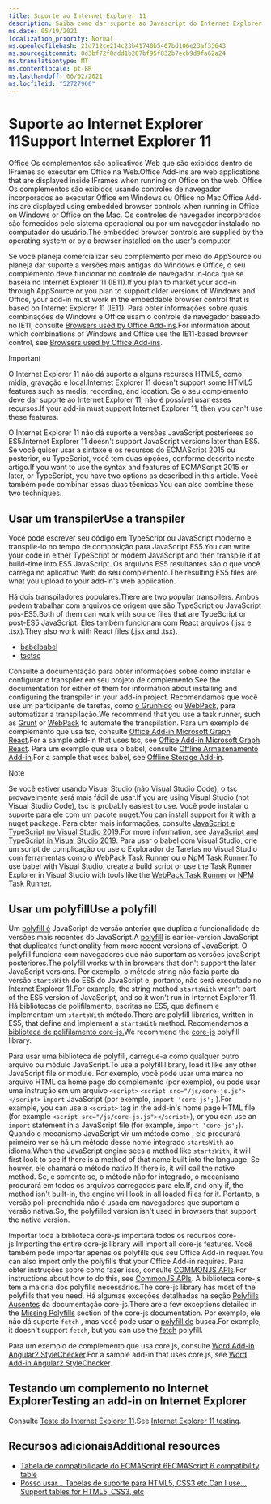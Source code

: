 ```yaml
---
title: Suporte ao Internet Explorer 11
description: Saiba como dar suporte ao Javascript do Internet Explorer 11 e do ES5 no seu complemento.
ms.date: 05/19/2021
localization_priority: Normal
ms.openlocfilehash: 21d712ce214c23b41740b5407bd106e23af33643
ms.sourcegitcommit: 0d3bf72f8ddd1b287bf95f832b7ecb9d9fa62a24
ms.translationtype: MT
ms.contentlocale: pt-BR
ms.lasthandoff: 06/02/2021
ms.locfileid: "52727960"
---
```

# <a name="support-internet-explorer-11"></a><span data-ttu-id="50eb7-103">Suporte ao Internet Explorer 11</span><span class="sxs-lookup"><span data-stu-id="50eb7-103">Support Internet Explorer 11</span></span>

<span data-ttu-id="50eb7-104">Office Os complementos são aplicativos Web que são exibidos dentro de IFrames ao executar em Office na Web.</span><span class="sxs-lookup"><span data-stu-id="50eb7-104">Office Add-ins are web applications that are displayed inside IFrames when running on Office on the web.</span></span> <span data-ttu-id="50eb7-105">Office Os complementos são exibidos usando controles de navegador incorporados ao executar Office em Windows ou Office no Mac.</span><span class="sxs-lookup"><span data-stu-id="50eb7-105">Office Add-ins are displayed using embedded browser controls when running in Office on Windows or Office on the Mac.</span></span> <span data-ttu-id="50eb7-106">Os controles de navegador incorporados são fornecidos pelo sistema operacional ou por um navegador instalado no computador do usuário.</span><span class="sxs-lookup"><span data-stu-id="50eb7-106">The embedded browser controls are supplied by the operating system or by a browser installed on the user's computer.</span></span>

<span data-ttu-id="50eb7-107">Se você planeja comercializar seu complemento por meio do AppSource ou planeja dar suporte a versões mais antigas do Windows e Office, o seu complemento deve funcionar no controle de navegador in-loca que se baseia no Internet Explorer 11 (IE11).</span><span class="sxs-lookup"><span data-stu-id="50eb7-107">If you plan to market your add-in through AppSource or you plan to support older versions of Windows and Office, your add-in must work in the embeddable browser control that is based on Internet Explorer 11 (IE11).</span></span> <span data-ttu-id="50eb7-108">Para obter informações sobre quais combinações de Windows e Office usam o controle de navegador baseado no IE11, consulte [Browsers used by Office Add-ins](../concepts/browsers-used-by-office-web-add-ins.md).</span><span class="sxs-lookup"><span data-stu-id="50eb7-108">For information about which combinations of Windows and Office use the IE11-based browser control, see [Browsers used by Office Add-ins](../concepts/browsers-used-by-office-web-add-ins.md).</span></span>

> [!IMPORTANT]
> <span data-ttu-id="50eb7-109">O Internet Explorer 11 não dá suporte a alguns recursos HTML5, como mídia, gravação e local.</span><span class="sxs-lookup"><span data-stu-id="50eb7-109">Internet Explorer 11 doesn't support some HTML5 features such as media, recording, and location.</span></span> <span data-ttu-id="50eb7-110">Se o seu complemento deve dar suporte ao Internet Explorer 11, não é possível usar esses recursos.</span><span class="sxs-lookup"><span data-stu-id="50eb7-110">If your add-in must support Internet Explorer 11, then you can't use these features.</span></span>

<span data-ttu-id="50eb7-111">O Internet Explorer 11 não dá suporte a versões JavaScript posteriores ao ES5.</span><span class="sxs-lookup"><span data-stu-id="50eb7-111">Internet Explorer 11 doesn't support JavaScript versions later than ES5.</span></span> <span data-ttu-id="50eb7-112">Se você quiser usar a sintaxe e os recursos do ECMAScript 2015 ou posterior, ou TypeScript, você tem duas opções, conforme descrito neste artigo.</span><span class="sxs-lookup"><span data-stu-id="50eb7-112">If you want to use the syntax and features of ECMAScript 2015 or later, or TypeScript, you have two options as described in this article.</span></span> <span data-ttu-id="50eb7-113">Você também pode combinar essas duas técnicas.</span><span class="sxs-lookup"><span data-stu-id="50eb7-113">You can also combine these two techniques.</span></span>

## <a name="use-a-transpiler"></a><span data-ttu-id="50eb7-114">Usar um transpiler</span><span class="sxs-lookup"><span data-stu-id="50eb7-114">Use a transpiler</span></span>

<span data-ttu-id="50eb7-115">Você pode escrever seu código em TypeScript ou JavaScript moderno e transpile-lo no tempo de composição para JavaScript ES5.</span><span class="sxs-lookup"><span data-stu-id="50eb7-115">You can write your code in either TypeScript or modern JavaScript and then transpile it at build-time into ES5 JavaScript.</span></span> <span data-ttu-id="50eb7-116">Os arquivos ES5 resultantes são o que você carrega no aplicativo Web do seu complemento.</span><span class="sxs-lookup"><span data-stu-id="50eb7-116">The resulting ES5 files are what you upload to your add-in's web application.</span></span>

<span data-ttu-id="50eb7-117">Há dois transpiladores populares.</span><span class="sxs-lookup"><span data-stu-id="50eb7-117">There are two popular transpilers.</span></span> <span data-ttu-id="50eb7-118">Ambos podem trabalhar com arquivos de origem que são TypeScript ou JavaScript pós-ES5.</span><span class="sxs-lookup"><span data-stu-id="50eb7-118">Both of them can work with source files that are TypeScript or post-ES5 JavaScript.</span></span> <span data-ttu-id="50eb7-119">Eles também funcionam com React arquivos (.jsx e .tsx).</span><span class="sxs-lookup"><span data-stu-id="50eb7-119">They also work with React files (.jsx and .tsx).</span></span>

- [<span data-ttu-id="50eb7-120">babel</span><span class="sxs-lookup"><span data-stu-id="50eb7-120">babel</span></span>](https://babeljs.io/)
- [<span data-ttu-id="50eb7-121">tsc</span><span class="sxs-lookup"><span data-stu-id="50eb7-121">tsc</span></span>](https://www.typescriptlang.org/index.html)

<span data-ttu-id="50eb7-122">Consulte a documentação para obter informações sobre como instalar e configurar o transpiler em seu projeto de complemento.</span><span class="sxs-lookup"><span data-stu-id="50eb7-122">See the documentation for either of them for information about installing and configuring the transpiler in your add-in project.</span></span> <span data-ttu-id="50eb7-123">Recomendamos que você use um participante de tarefas, como [o Grunhido](https://gruntjs.com/) ou [WebPack,](https://webpack.js.org/) para automatizar a transpilação.</span><span class="sxs-lookup"><span data-stu-id="50eb7-123">We recommend that you use a task runner, such as [Grunt](https://gruntjs.com/) or [WebPack](https://webpack.js.org/) to automate the transpilation.</span></span> <span data-ttu-id="50eb7-124">Para um exemplo de complemento que usa tsc, consulte [Office Add-in Microsoft Graph React](https://github.com/OfficeDev/PnP-OfficeAddins/tree/3ce0e1b74152dbbe8306a091696bc4455c04c0a1/Samples/auth/Office-Add-in-Microsoft-Graph-React).</span><span class="sxs-lookup"><span data-stu-id="50eb7-124">For a sample add-in that uses tsc, see [Office Add-in Microsoft Graph React](https://github.com/OfficeDev/PnP-OfficeAddins/tree/3ce0e1b74152dbbe8306a091696bc4455c04c0a1/Samples/auth/Office-Add-in-Microsoft-Graph-React).</span></span> <span data-ttu-id="50eb7-125">Para um exemplo que usa o babel, consulte [Offline Armazenamento Add-in](https://github.com/OfficeDev/PnP-OfficeAddins/tree/3ce0e1b74152dbbe8306a091696bc4455c04c0a1/Samples/Excel.OfflineStorageAddin).</span><span class="sxs-lookup"><span data-stu-id="50eb7-125">For a sample that uses babel, see [Offline Storage Add-in](https://github.com/OfficeDev/PnP-OfficeAddins/tree/3ce0e1b74152dbbe8306a091696bc4455c04c0a1/Samples/Excel.OfflineStorageAddin).</span></span>

> [!NOTE]
> <span data-ttu-id="50eb7-126">Se você estiver usando Visual Studio (não Visual Studio Code), o tsc provavelmente será mais fácil de usar.</span><span class="sxs-lookup"><span data-stu-id="50eb7-126">If you are using Visual Studio (not Visual Studio Code), tsc is probably easiest to use.</span></span> <span data-ttu-id="50eb7-127">Você pode instalar o suporte para ele com um pacote nuget.</span><span class="sxs-lookup"><span data-stu-id="50eb7-127">You can install support for it with a nuget package.</span></span> <span data-ttu-id="50eb7-128">Para obter mais informações, consulte [JavaScript e TypeScript no Visual Studio 2019](/visualstudio/javascript/javascript-in-vs-2019).</span><span class="sxs-lookup"><span data-stu-id="50eb7-128">For more information, see [JavaScript and TypeScript in Visual Studio 2019](/visualstudio/javascript/javascript-in-vs-2019).</span></span> <span data-ttu-id="50eb7-129">Para usar o babel com Visual Studio, crie um script de complicação ou use o Explorador de Tarefas no Visual Studio com ferramentas como o [WebPack Task Runner](https://marketplace.visualstudio.com/items?itemName=MadsKristensen.WebPackTaskRunner) ou [o NpM Task Runner](https://marketplace.visualstudio.com/items?itemName=MadsKristensen.NPMTaskRunner).</span><span class="sxs-lookup"><span data-stu-id="50eb7-129">To use babel with Visual Studio, create a build script or use the Task Runner Explorer in Visual Studio with tools like the [WebPack Task Runner](https://marketplace.visualstudio.com/items?itemName=MadsKristensen.WebPackTaskRunner) or [NPM Task Runner](https://marketplace.visualstudio.com/items?itemName=MadsKristensen.NPMTaskRunner).</span></span>

## <a name="use-a-polyfill"></a><span data-ttu-id="50eb7-130">Usar um polyfill</span><span class="sxs-lookup"><span data-stu-id="50eb7-130">Use a polyfill</span></span>

<span data-ttu-id="50eb7-131">Um [polyfill é](https://en.wikipedia.org/wiki/Polyfill_(programming)) JavaScript de versão anterior que duplica a funcionalidade de versões mais recentes do JavaScript.</span><span class="sxs-lookup"><span data-stu-id="50eb7-131">A [polyfill](https://en.wikipedia.org/wiki/Polyfill_(programming)) is earlier-version JavaScript that duplicates functionality from more recent versions of JavaScript.</span></span> <span data-ttu-id="50eb7-132">O polyfill funciona com navegadores que não suportam as versões javaScript posteriores.</span><span class="sxs-lookup"><span data-stu-id="50eb7-132">The polyfill works with in browsers that don't support the later JavaScript versions.</span></span> <span data-ttu-id="50eb7-133">Por exemplo, o método string não fazia parte da versão `startsWith` do ES5 do JavaScript e, portanto, não será executado no Internet Explorer 11.</span><span class="sxs-lookup"><span data-stu-id="50eb7-133">For example, the string method `startsWith` wasn't part of the ES5 version of JavaScript, and so it won't run in Internet Explorer 11.</span></span> <span data-ttu-id="50eb7-134">Há bibliotecas de polifilamento, escritas no ES5, que definem e implementam um `startsWith` método.</span><span class="sxs-lookup"><span data-stu-id="50eb7-134">There are polyfill libraries, written in ES5, that define and implement a `startsWith` method.</span></span> <span data-ttu-id="50eb7-135">Recomendamos a [biblioteca de polifilamento core-js.](https://github.com/zloirock/core-js)</span><span class="sxs-lookup"><span data-stu-id="50eb7-135">We recommend the [core-js](https://github.com/zloirock/core-js) polyfill library.</span></span>

<span data-ttu-id="50eb7-136">Para usar uma biblioteca de polyfill, carregue-a como qualquer outro arquivo ou módulo JavaScript.</span><span class="sxs-lookup"><span data-stu-id="50eb7-136">To use a polyfill library, load it like any other JavaScript file or module.</span></span> <span data-ttu-id="50eb7-137">Por exemplo, você pode usar uma marca no arquivo HTML da home page do complemento (por exemplo), ou pode usar uma instrução em um arquivo `<script>` `<script src="/js/core-js.js"></script>` `import` JavaScript (por exemplo, `import 'core-js';` ).</span><span class="sxs-lookup"><span data-stu-id="50eb7-137">For example, you can use a `<script>` tag in the add-in's home page HTML file (for example `<script src="/js/core-js.js"></script>`), or you can use an `import` statement in a JavaScript file (for example, `import 'core-js';`).</span></span> <span data-ttu-id="50eb7-138">Quando o mecanismo JavaScript vir um método como , ele procurará primeiro ver se há um método desse nome integrado `startsWith` ao idioma.</span><span class="sxs-lookup"><span data-stu-id="50eb7-138">When the JavaScript engine sees a method like `startsWith`, it will first look to see if there is a method of that name built into the language.</span></span> <span data-ttu-id="50eb7-139">Se houver, ele chamará o método nativo.</span><span class="sxs-lookup"><span data-stu-id="50eb7-139">If there is, it will call the native method.</span></span> <span data-ttu-id="50eb7-140">Se, e somente se, o método não for integrado, o mecanismo procurará em todos os arquivos carregados para ele.</span><span class="sxs-lookup"><span data-stu-id="50eb7-140">If, and only if, the method isn't built-in, the engine will look in all loaded files for it.</span></span> <span data-ttu-id="50eb7-141">Portanto, a versão poli preenchida não é usada em navegadores que suportam a versão nativa.</span><span class="sxs-lookup"><span data-stu-id="50eb7-141">So, the polyfilled version isn't used in browsers that support the native version.</span></span>

<span data-ttu-id="50eb7-142">Importar toda a biblioteca core-js importará todos os recursos core-js.</span><span class="sxs-lookup"><span data-stu-id="50eb7-142">Importing the entire core-js library will import all core-js features.</span></span> <span data-ttu-id="50eb7-143">Você também pode importar apenas os polyfills que seu Office Add-in requer.</span><span class="sxs-lookup"><span data-stu-id="50eb7-143">You can also import only the polyfills that your Office Add-in requires.</span></span> <span data-ttu-id="50eb7-144">Para obter instruções sobre como fazer isso, consulte [COMMONJS APIs](https://github.com/zloirock/core-js#commonjs-api).</span><span class="sxs-lookup"><span data-stu-id="50eb7-144">For instructions about how to do this, see [CommonJS APIs](https://github.com/zloirock/core-js#commonjs-api).</span></span> <span data-ttu-id="50eb7-145">A biblioteca core-js tem a maioria dos polyfills necessários.</span><span class="sxs-lookup"><span data-stu-id="50eb7-145">The core-js library has most of the polyfills that you need.</span></span> <span data-ttu-id="50eb7-146">Há algumas exceções detalhadas na seção [Polyfills Ausentes](https://github.com/zloirock/core-js#missing-polyfills) da documentação core-js.</span><span class="sxs-lookup"><span data-stu-id="50eb7-146">There are a few exceptions detailed in the [Missing Polyfills](https://github.com/zloirock/core-js#missing-polyfills) section of the core-js documentation.</span></span> <span data-ttu-id="50eb7-147">Por exemplo, ele não dá suporte `fetch` , mas você pode usar o [polyfill de](https://github.com/github/fetch) busca.</span><span class="sxs-lookup"><span data-stu-id="50eb7-147">For example, it doesn't support `fetch`, but you can use the [fetch](https://github.com/github/fetch) polyfill.</span></span>

<span data-ttu-id="50eb7-148">Para um exemplo de complemento que usa core.js, consulte [Word Add-in Angular2 StyleChecker](https://github.com/OfficeDev/Word-Add-in-Angular2-StyleChecker).</span><span class="sxs-lookup"><span data-stu-id="50eb7-148">For a sample add-in that uses core.js, see [Word Add-in Angular2 StyleChecker](https://github.com/OfficeDev/Word-Add-in-Angular2-StyleChecker).</span></span>

## <a name="testing-an-add-in-on-internet-explorer"></a><span data-ttu-id="50eb7-149">Testando um complemento no Internet Explorer</span><span class="sxs-lookup"><span data-stu-id="50eb7-149">Testing an add-in on Internet Explorer</span></span>

<span data-ttu-id="50eb7-150">Consulte [Teste do Internet Explorer 11](../testing/ie-11-testing.md).</span><span class="sxs-lookup"><span data-stu-id="50eb7-150">See [Internet Explorer 11 testing](../testing/ie-11-testing.md).</span></span>

## <a name="additional-resources"></a><span data-ttu-id="50eb7-151">Recursos adicionais</span><span class="sxs-lookup"><span data-stu-id="50eb7-151">Additional resources</span></span>

- [<span data-ttu-id="50eb7-152">Tabela de compatibilidade do ECMAScript 6</span><span class="sxs-lookup"><span data-stu-id="50eb7-152">ECMAScript 6 compatibility table</span></span>](https://kangax.github.io/compat-table/es6/)
- [<span data-ttu-id="50eb7-153">Posso usar... Tabelas de suporte para HTML5, CSS3 etc.</span><span class="sxs-lookup"><span data-stu-id="50eb7-153">Can I use... Support tables for HTML5, CSS3, etc</span></span>](https://caniuse.com/)
